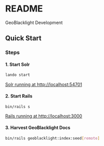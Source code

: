 # README

GeoBlacklight Development

## Quick Start

### Steps

#### 1. Start Solr
```bash
lando start
```
[Solr running at http://localhost:54701](http://localhost:54701)

#### 2. Start Rails

```bash
bin/rails s
```

[Rails running at http://localhost:3000](http://localhost:3000)

#### 3. Harvest GeoBlacklight Docs

```bash
bin/rails geoblacklight:index:seed[remote]
```